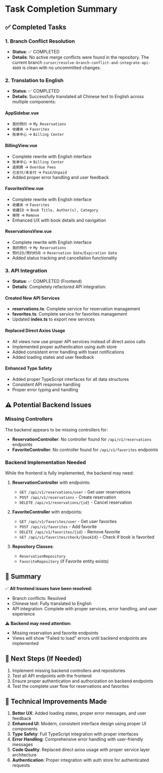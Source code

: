 # Task Completion Summary

## ✅ Completed Tasks

### 1. Branch Conflict Resolution
- **Status**: ✅ COMPLETED
- **Details**: No active merge conflicts were found in the repository. The current branch `cursor/resolve-branch-conflict-and-integrate-api-4b09` is clean with no uncommitted changes.

### 2. Translation to English
- **Status**: ✅ COMPLETED
- **Details**: Successfully translated all Chinese text to English across multiple components:

#### AppSidebar.vue
- `我的预约` → `My Reservations`
- `收藏夹` → `Favorites` 
- `账单中心` → `Billing Center`

#### BillingView.vue
- Complete rewrite with English interface
- `账单中心` → `Billing Center`
- `逾期费` → `Overdue Fees`
- `已支付/未支付` → `Paid/Unpaid`
- Added proper error handling and user feedback

#### FavoritesView.vue
- Complete rewrite with English interface
- `收藏夹` → `Favorites`
- `收藏ID` → `Book Title, Author(s), Category`
- `移除` → `Remove`
- Enhanced UX with book details and navigation

#### ReservationsView.vue
- Complete rewrite with English interface
- `我的预约` → `My Reservations`
- `预约ID/预约时间` → `Reservation Date/Expiration Date`
- Added status tracking and cancellation functionality

### 3. API Integration
- **Status**: ✅ COMPLETED (Frontend)
- **Details**: Completely refactored API integration:

#### Created New API Services
- **reservations.ts**: Complete service for reservation management
- **favorites.ts**: Complete service for favorites management
- Updated **index.ts** to export new services

#### Replaced Direct Axios Usage
- All views now use proper API services instead of direct axios calls
- Implemented proper authentication using auth store
- Added consistent error handling with toast notifications
- Added loading states and user feedback

#### Enhanced Type Safety
- Added proper TypeScript interfaces for all data structures
- Consistent API response handling
- Proper error typing and handling

## ⚠️ Potential Backend Issues

### Missing Controllers
The backend appears to be missing controllers for:
- **ReservationController**: No controller found for `/api/v1/reservations` endpoints
- **FavoriteController**: No controller found for `/api/v1/favorites` endpoints

### Backend Implementation Needed
While the frontend is fully implemented, the backend may need:

1. **ReservationController** with endpoints:
   - `GET /api/v1/reservations/user` - Get user reservations
   - `POST /api/v1/reservations` - Create reservation
   - `DELETE /api/v1/reservations/{id}` - Cancel reservation

2. **FavoriteController** with endpoints:
   - `GET /api/v1/favorites/user` - Get user favorites
   - `POST /api/v1/favorites` - Add favorite
   - `DELETE /api/v1/favorites/{id}` - Remove favorite
   - `GET /api/v1/favorites/check/{bookId}` - Check if book is favorited

3. **Repository Classes**:
   - `ReservationRepository`
   - `FavoriteRepository` (if Favorite entity exists)

## 🎯 Summary

✅ **All frontend issues have been resolved:**
- Branch conflicts: Resolved
- Chinese text: Fully translated to English
- API integration: Complete with proper services, error handling, and user experience

⚠️ **Backend may need attention:**
- Missing reservation and favorite endpoints
- Views will show "Failed to load" errors until backend endpoints are implemented

## 🚀 Next Steps (If Needed)

1. Implement missing backend controllers and repositories
2. Test all API endpoints with the frontend
3. Ensure proper authentication and authorization on backend endpoints
4. Test the complete user flow for reservations and favorites

## 📝 Technical Improvements Made

1. **Better UX**: Added loading states, proper error messages, and user feedback
2. **Enhanced UI**: Modern, consistent interface design using proper UI components
3. **Type Safety**: Full TypeScript integration with proper interfaces
4. **Error Handling**: Comprehensive error handling with user-friendly messages
5. **Code Quality**: Replaced direct axios usage with proper service layer architecture
6. **Authentication**: Proper integration with auth store for authenticated requests